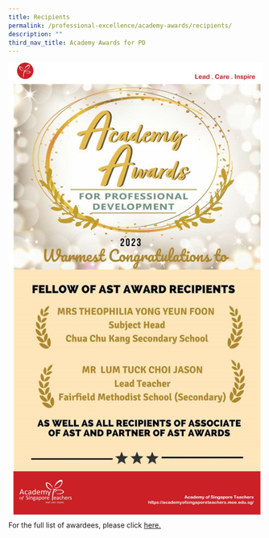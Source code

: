 ```yaml
---
title: Recipients
permalink: /professional-excellence/academy-awards/recipients/
description: ""
third_nav_title: Academy Awards for PD
---
```


![AA2023](/images/Awards/2023%20poster_final_.jpg)
For the full list of awardees, please click [here.](/files/list%20of%20fellow%20associate%20partner%20of%20ast%20award%20recipients%202023.pdf)